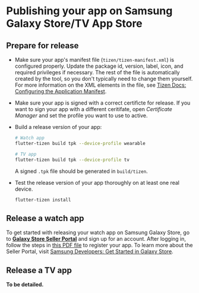 # Publishing your app on Samsung Galaxy Store/TV App Store

## Prepare for release

- Make sure your app's manifest file (`tizen/tizen-manifest.xml`) is configured properly. Update the package id, version, label, icon, and required privileges if necessary. The rest of the file is automatically created by the tool, so you don't typically need to change them yourself. For more information on the XML elements in the file, see [Tizen Docs: Configuring the Application Manifest](https://docs.tizen.org/application/tizen-studio/native-tools/manifest-text-editor).

- Make sure your app is signed with a correct certificte for release. If you want to sign your app with a different ceritifate, open _Certificate Manager_ and set the profile you want to use to active.

- Build a release version of your app:

  ```sh
  # Watch app
  flutter-tizen build tpk --device-profile wearable

  # TV app
  flutter-tizen build tpk --device-profile tv
  ```

  A signed `.tpk` file should be generated in `build/tizen`.

- Test the release version of your app thoroughly on at least one real device.

  ```sh
  flutter-tizen install
  ```

## Release a watch app

To get started with releasing your watch app on Samsung Galaxy Store, go to [**Galaxy Store Seller Portal**](https://seller.samsungapps.com) and sign up for an account. After logging in, follow the steps in [this PDF file](https://developer.samsung.com/glxygames/file/8d1b5610-1a28-411b-846d-f58e15cf9711) to register your app. To learn more about the Seller Portal, visit [Samsung Developers: Get Started in Galaxy Store](https://developer.samsung.com/galaxy-games/get-started-in-galaxy-store.html).

## Release a TV app

**To be detailed.**
